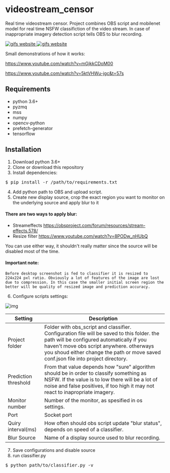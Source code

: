 # videostream_censor
Real time videostream censor. Project combines OBS script and mobilenet model for real time NSFW classifiction of the video stream. In case of inappropriate imagery detection script tells OBS to blur recording.


<a href="http://freegifmaker.me/images/2ewNE/">
  <img src="http://i.freegifmaker.me/1/5/5/1/5/1/15515155322964920.gif?1551515545" alt="gifs website"/> 
</a>
<a href="http://freegifmaker.me/images/2ewNK/">
   <img src="http://i.freegifmaker.me/1/5/5/1/5/1/15515157402964953.gif?1551515751" alt="gifs website"/>
</a>

Small demonstrations of how it works:

https://www.youtube.com/watch?v=mGjkkCDoM00

https://www.youtube.com/watch?v=5ktVHWu-jgc&t=57s

## Requirements

- python 3.6+
- pyzmq
- mss
- numpy
- opencv-python
- prefetch-generator
- tensorflow

## Installation

1. Download python 3.6+
2. Clone or download this repository
3. Install dependencies:
<div class="highlight highlight-source-shell">
  <pre>$ pip install -r /path/to/requirements.txt</pre>
 </div>
  
 4. Add python path to OBS and upload script.
 5. Create new display source, crop the exact region you want to monitor on the underlying source and apply blur to it
 
#### There are two ways to apply blur:
  - Streameffects https://obsproject.com/forum/resources/stream-effects.578/
  - Resize filter https://www.youtube.com/watch?v=8PODw_nHUbQ
  
  You can use either way, it shouldn't really matter since the source will be disabled most of the time.
 
 #### Important note: 
 `Before desktop screenshot is fed to classifier it is resized to 224x224 pxl ratio. Obviously a lot of features of
 the image are lost due to compression. In this case the smaller initial screen region the better will be quality of resized image
 and prediction accuracy.`
 
 6. Configure scripts settings:

![img](https://i.imgur.com/YbnOuvM.jpg)
<table>
  <thead valign="bottom">
    <tr>
      <th>
        Setting
      </th>
      <th>
        Description
      </th>
    </tr>
  </thead>
<tr> 
  <td>Project folder</td>
  <td>Folder with obs_script and classifier. Configuration file will be saved to this folder. the path will be configured automatically if you haven't move obs script anywhere. otherways you shoud either change the path or move saved conf.json file into project directory.    </td>
</tr>
<tr> 
  <td>Prediction threshold</td>
  <td>From that value depends how "sure" algorithm should be in order to classify something as NSFW. If the value is to low there will be a lot of noise and false positives, if too high it may not react to inapropriate imagery.    </td>
</tr>
<tr> 
  <td>Monitor number</td>
  <td>Number of the monitor, as spesified in os settings.</td>
</tr>
<tr> 
  <td>Port</td>
  <td> Socket port</td>
</tr>
<tr> 
  <td>Quiry interval(ms)</td>
  <td>How often should obs script update "blur status", depends on speed of a classifier.</td>
</tr>
<tr> 
  <td>Blur Source</td>
  <td>Name of a display source used to blur recording.</td>
</tr>
</table>
 
 7. Save configurations and disable source
 8. run classifier.py
 <div class="highlight highlight-source-shell">
  <pre>$ python path/to/classifier.py -v</pre>
 </div>
 
